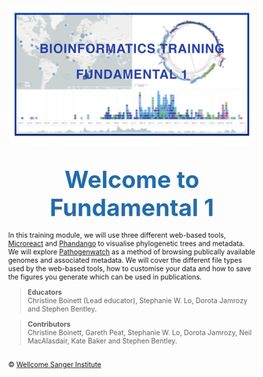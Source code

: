 <div class="col-sm-2" style="width: 500px; margin-left: auto; margin-right: auto;">
   <img src="/F1/img/Landimg.png"></img>
</div>
<h1 style="text-align:center"><span style="color:#246CAA; font-size:1.70em">Welcome to Fundamental 1</span></h1>

In this training module, we will use three different web-based tools, [Microreact](https://microreact.org/showcase) and [Phandango](https://github.com/jameshadfield/phandango/wiki) to visualise phylogenetic trees and metadata. We will explore [Pathogenwatch](https://pathogen.watch/) as a method of browsing publically available genomes and associated metadata. We will cover the different file types used by the web-based tools, how to customise your data and how to save the figures you generate which can be used in publications.

>**Educators**
<br/>Christine Boinett (Lead educator), Stephanie W. Lo, Dorota Jamrozy and Stephen Bentley.

>**Contributors** 
<br/>Christine Boinett, Gareth Peat, Stephanie W. Lo, Dorota Jamrozy, Neil MacAlasdair, Kate Baker and Stephen Bentley. 


</br>&copy; [Wellcome Sanger Institute](https://www.sanger.ac.uk/)
